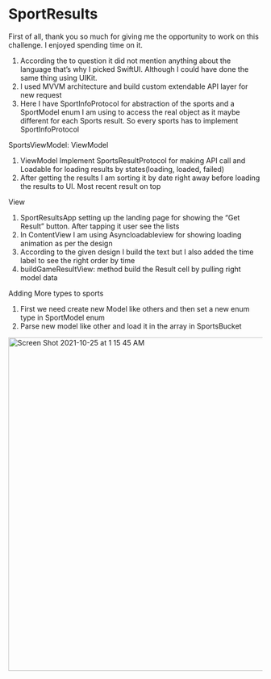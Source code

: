 # SportResults

First of all, thank you so much for giving me the opportunity to work on this challenge. I enjoyed spending time on it. 

1. According the to question it did not mention anything about the language that’s why I picked SwiftUI. Although I could have done the same thing using UIKit. 
2. I used MVVM architecture and build custom extendable API layer for new request
3. Here I have SportInfoProtocol for abstraction of the sports and a SportModel enum I am using to access the real object as it maybe different for each Sports result. So every sports has to implement SportInfoProtocol


SportsViewModel: ViewModel
1. ViewModel Implement SportsResultProtocol for making API call and Loadable for loading results by states(loading, loaded, failed)
2. After getting the results I am sorting it by date right away before loading the results to UI. Most recent result on top


View
1. SportResultsApp setting up the landing page for showing the “Get Result” button. After tapping it user see the lists
2. In ContentView I am using Asyncloadableview for showing loading animation as per the design
3. According to the given design I build the text but I also added the time label to see the right order by time
4.   buildGameResultView: method build the Result cell by pulling right model data

Adding More types to sports

1. First we need create new Model like others and then set a new enum type in SportModel enum 
2. Parse new model like other and load it in the array in SportsBucket

<img width="661" alt="Screen Shot 2021-10-25 at 1 15 45 AM" src="https://user-images.githubusercontent.com/6060441/138643722-52b28d10-4865-4caa-a781-2f5134246ff3.png">
